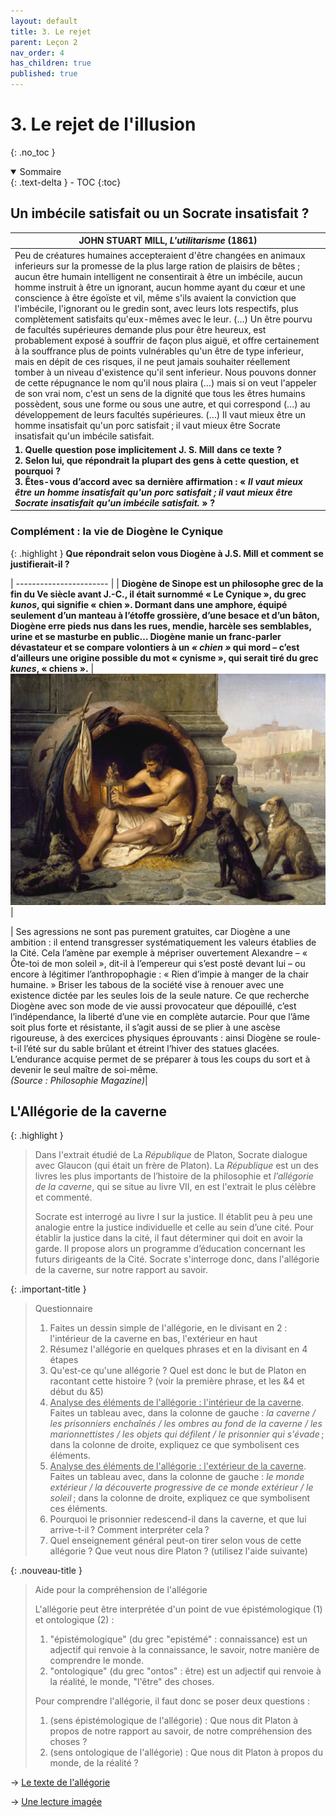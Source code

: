 ```yaml
---
layout: default
title: 3. Le rejet
parent: Leçon 2
nav_order: 4
has_children: true
published: true
---
```

# 3. Le rejet de l'illusion

{: .no_toc }

<details open markdown="block">
  <summary>
    Sommaire
  </summary>
  {: .text-delta }
- TOC
{:toc}
</details>

## Un imbécile satisfait ou un Socrate insatisfait ?


| JOHN STUART MILL, *L'utilitarisme* (1861)                    |
| ------------------------------------------------------------ |
| Peu de créatures humaines accepteraient d'être changées en animaux inferieurs sur la promesse de la plus large ration de plaisirs de bêtes ; aucun être humain intelligent ne consentirait à être un imbécile, aucun homme instruit à être un ignorant, aucun homme ayant du cœur et une conscience à être égoïste et vil, même s'ils avaient la conviction que l'imbécile, l'ignorant ou le gredin sont, avec leurs lots respectifs, plus complètement satisfaits qu'eux-mêmes avec le leur. (…) Un être pourvu de facultés supérieures demande plus pour être heureux, est probablement exposé à souffrir de façon plus aiguë, et offre certainement à la souffrance plus de points vulnérables qu'un être de type inferieur, mais en dépit de ces risques, il ne peut jamais souhaiter réellement tomber à un niveau d'existence qu'il sent inferieur. Nous pouvons donner de cette répugnance le nom qu'il nous plaira (…) mais si on veut l'appeler de son vrai nom, c'est un sens de la dignité que tous les êtres humains possèdent, sous une forme ou sous une autre, et qui correspond (…) au développement de leurs facultés supérieures. (…) Il vaut mieux être un homme insatisfait qu'un porc satisfait ; il vaut mieux être Socrate insatisfait qu'un imbécile satisfait. |
| **1. Quelle question pose implicitement J. S. Mill dans ce texte ? <br />2. Selon lui, que répondrait la plupart des gens à cette question, et pourquoi ? <br />3. Êtes-vous d’accord avec sa dernière affirmation : « *Il vaut mieux être un homme insatisfait qu'un porc satisfait ; il vaut mieux être Socrate insatisfait qu'un imbécile satisfait.* » ?** |

### Complément : la vie de Diogène le Cynique

{: .highlight }
**Que répondrait selon vous Diogène à J.S. Mill et  comment se justifierait-il ?**

| ----------------------- | 
|  **Diogène de Sinope est un philosophe grec de la fin du Ve siècle avant J.-C., il était surnommé « Le Cynique », du grec *kunos*, qui signifie « chien ». Dormant dans une amphore, équipé seulement d’un manteau à l’étoffe grossière, d’une besace et d’un bâton, Diogène erre pieds nus dans les rues, mendie, harcèle ses semblables, urine et se masturbe en public… Diogène manie un franc-parler dévastateur et se compare volontiers à un *« chien »* qui mord – c’est d’ailleurs une origine possible du mot « cynisme », qui serait tiré du grec *kunes*, « chiens ».**  | <img src="../../assets/img/diogene.jpeg" style="zoom:350%;" /> |

| Ses agressions ne sont pas purement gratuites, car Diogène a une ambition : il entend transgresser systématiquement les valeurs établies de la Cité. Cela l’amène par exemple à mépriser ouvertement Alexandre – « Ôte-toi de mon soleil », dit-il à l’empereur qui s’est posté devant lui – ou encore à légitimer l’anthropophagie : « Rien d’impie à manger de la chair humaine. » Briser les tabous de la société vise à renouer avec une existence dictée par les seules lois de la seule nature. Ce que recherche Diogène avec son mode de vie aussi provocateur que dépouillé, c’est l’indépendance, la liberté d’une vie en complète autarcie. Pour que l’âme soit plus forte et résistante, il s’agit aussi de se plier à une ascèse rigoureuse, à des exercices physiques éprouvants : ainsi Diogène se roule-t-il l’été sur du sable brûlant et étreint l’hiver des statues glacées. L’endurance acquise permet de se préparer à tous les coups du sort et à devenir le seul maître de soi-même. <br />*(Source : Philosophie Magazine)*|

## L'Allégorie de la caverne

{: .highlight }
>Dans l'extrait étudié de La *République* de Platon, Socrate dialogue avec Glaucon (qui était un frère de Platon). La *République* est un des livres les plus importants de l’histoire de la philosophie et *l’allégorie de la caverne*, qui se situe au livre VII, en est l'extrait le plus célèbre et commenté. 
>
>Socrate est interrogé au livre I sur la justice. Il établit peu à peu une analogie entre la justice individuelle et celle au sein d’une cité. Pour établir la justice dans la cité, il faut déterminer qui doit en avoir la garde. Il propose alors un programme d’éducation concernant les futurs dirigeants de la Cité. Socrate s'interroge donc, dans l'allégorie de la caverne, sur notre rapport au savoir.

{: .important-title }
> Questionnaire
>
> 1.  Faites un dessin simple de l'allégorie, en le divisant en 2 : l'intérieur de la caverne en bas, l'extérieur en haut  
> 2. Résumez l'allégorie en quelques phrases et en la divisant en 4 étapes  
>3. Qu'est-ce qu'une allégorie ? Quel est donc le but de Platon en racontant cette histoire ? (voir la première phrase, et les &4 et début du &5)  
>4. <u>Analyse des éléments de l'allégorie : l'intérieur de la caverne</u>. Faites un tableau avec, dans la colonne de gauche : *la caverne / les prisonniers enchaînés / les ombres au fond de la caverne / les marionnettistes / les objets qui défilent / le prisonnier qui s'évade* ; dans la colonne de droite, expliquez ce que symbolisent ces éléments.  
>5. <u>Analyse des éléments de l'allégorie : l'extérieur de la caverne</u>. Faites un tableau avec, dans la colonne de gauche :  *le monde extérieur / la découverte progressive de ce monde extérieur / le soleil* ; dans la colonne de droite, expliquez ce que symbolisent ces éléments.
>6. Pourquoi le prisonnier redescend-il dans la caverne, et que lui arrive-t-il ? Comment interpréter cela ?
>7. Quel enseignement général peut-on tirer selon vous de cette allégorie ? Que veut nous dire Platon ? (utilisez l'aide suivante)

{: .nouveau-title }
> Aide pour la compréhension de l'allégorie
>
>L'allégorie peut être interprétée d'un point de vue épistémologique (1) et ontologique (2) :
>1. "épistémologique" (du grec "epistémé" : connaissance) est un adjectif qui renvoie à la connaissance, le savoir, notre manière de comprendre le monde.
>2. "ontologique"  (du grec "ontos" : être) est un adjectif qui renvoie à la réalité, le monde, "l'être" des choses.
>
>Pour comprendre l'allégorie, il faut donc se poser deux questions :
>1. (sens épistémologique de l'allégorie) : Que nous dit Platon à propos de notre rapport au savoir, de notre compréhension des choses ?
>2. (sens ontologique de l'allégorie) : Que nous dit Platon à propos du monde, de la réalité ?  


→ [Le texte de l'allégorie](../Leçon%202/L2-3-1.html)

→ [Une lecture imagée](../Leçon%202/L2-3-2.html)


